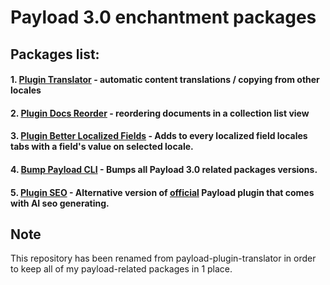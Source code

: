 # Payload 3.0 enchantment packages

## Packages list:

#### 1. [Plugin Translator](packages/translator/) - automatic content translations / copying from other locales

#### 2. [Plugin Docs Reorder](packages/docs-reorder/) - reordering documents in a collection list view

#### 3. [Plugin Better Localized Fields](packages/better-localized-fields/) - Adds to every localized field locales tabs with a field's value on selected locale.

#### 4. [Bump Payload CLI](packages/bump-payload/) - Bumps all Payload 3.0 related packages versions.

#### 5. [Plugin SEO](packages/seo) - Alternative version of [official](https://payloadcms.com/docs/plugins/seo) Payload plugin that comes with AI seo generating.

## Note

This repository has been renamed from payload-plugin-translator in order to keep all of my payload-related packages in 1 place.
